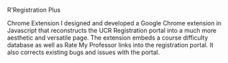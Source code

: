 R'Registration Plus

Chrome Extension I designed and developed a Google Chrome extension in Javascript that reconstructs the 
UCR Registration portal into a much more aesthetic and versatile page. The extension embeds a course difficulty
database as well as Rate My Professor links into the registration portal. It also corrects existing bugs and issues with the portal.
